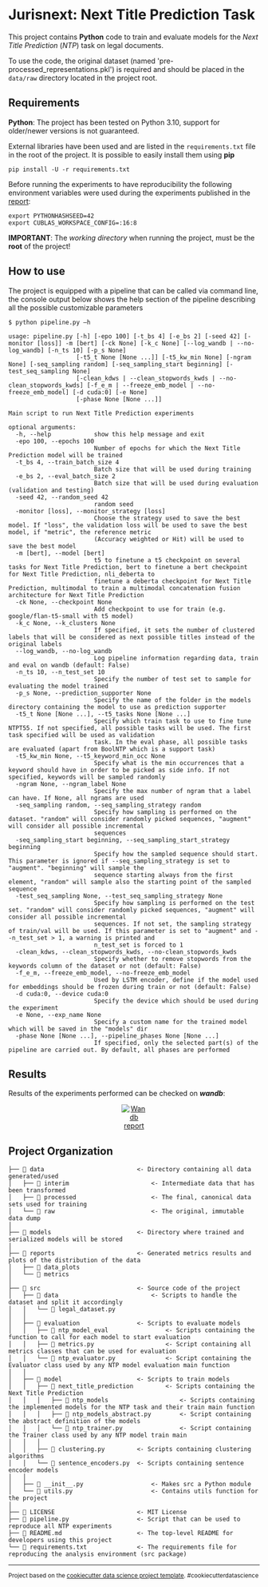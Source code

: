# Jurisnext: Next Title Prediction Task

This project contains **Python** code to train and evaluate models for the *Next Title Prediction* (*NTP*) task on legal documents.

To use the code, the original dataset (named 'pre-processed_representations.pkl') is required and should be placed in the 
`data/raw` directory located in the project root.

## Requirements

**Python**: The project has been tested on Python 3.10, support for older/newer versions is not guaranteed.

External libraries have been used and are listed in the `requirements.txt` file in the root of the project.
It is possible to easily install them using **pip**

```console
pip install -U -r requirements.txt
```

Before running the experiments to have reproducibility the following environment variables were used during the experiments 
published in the [report](https://wandb.ai/leshi-cs/BD-Next-Title-Prediction/reports/NTP-Results-Report--Vmlldzo1NDU5Mjky):

```console
export PYTHONHASHSEED=42
export CUBLAS_WORKSPACE_CONFIG=:16:8
```

**IMPORTANT**: The *working directory* when running the project, must be the **root** of the project!

## How to use

The project is equipped with a pipeline that can be called via command line, the console output below shows 
the help section of the pipeline describing all the possible customizable parameters

```console
$ python pipeline.py –h

usage: pipeline.py [-h] [-epo 100] [-t_bs 4] [-e_bs 2] [-seed 42] [-monitor [loss]] -m [bert] [-ck None] [-k_c None] [--log_wandb | --no-log_wandb] [-n_ts 10] [-p_s None]
                   [-t5_t None [None ...]] [-t5_kw_min None] [-ngram None] [-seq_sampling random] [-seq_sampling_start beginning] [-test_seq_sampling None]
                   [-clean_kdws | --clean_stopwords_kwds | --no-clean_stopwords_kwds] [-f_e_m | --freeze_emb_model | --no-freeze_emb_model] [-d cuda:0] [-e None]
                   [-phase None [None ...]]

Main script to run Next Title Prediction experiments

optional arguments:
  -h, --help            show this help message and exit
  -epo 100, --epochs 100
                        Number of epochs for which the Next Title Prediction model will be trained
  -t_bs 4, --train_batch_size 4
                        Batch size that will be used during training
  -e_bs 2, --eval_batch_size 2
                        Batch size that will be used during evaluation (validation and testing)
  -seed 42, --random_seed 42
                        random seed
  -monitor [loss], --monitor_strategy [loss]
                        Choose the strategy used to save the best model. If "loss", the validation loss will be used to save the best model, if "metric", the reference metric        
                        (Accuracy weighted or Hit) will be used to save the best model
  -m [bert], --model [bert]
                        t5 to finetune a t5 checkpoint on several tasks for Next Title Prediction, bert to finetune a bert checkpoint for Next Title Prediction, nli_deberta to       
                        finetune a deberta checkpoint for Next Title Prediction, multimodal to train a multimodal concatenation fusion architecture for Next Title Prediction
  -ck None, --checkpoint None
                        Add checkpoint to use for train (e.g. google/flan-t5-small with t5 model)
  -k_c None, --k_clusters None
                        If specified, it sets the number of clustered labels that will be considered as next possible titles instead of the original labels
  --log_wandb, --no-log_wandb
                        Log pipeline information regarding data, train and eval on wandb (default: False)
  -n_ts 10, --n_test_set 10
                        Specify the number of test set to sample for evaluating the model trained
  -p_s None, --prediction_supporter None
                        Specify the name of the folder in the models directory containing the model to use as prediction supporter
  -t5_t None [None ...], --t5_tasks None [None ...]
                        Specify which train task to use to fine tune NTPT55. If not specified, all possible tasks will be used. The first task specified will be used as validation   
                        task. In the eval phase, all possible tasks are evaluated (apart from BoolNTP which is a support task)
  -t5_kw_min None, --t5_keyword_min_occ None
                        Specify what is the min occurrences that a keyword should have in order to be picked as side info. If not specified, keywords will be sampled randomly        
  -ngram None, --ngram_label None
                        Specify the max number of ngram that a label can have. If None, all ngrams are used
  -seq_sampling random, --seq_sampling_strategy random
                        Specify how sampling is performed on the dataset. "random" will consider randomly picked sequences, "augment" will consider all possible incremental
                        sequences
  -seq_sampling_start beginning, --seq_sampling_start_strategy beginning
                        Specify how the sampled sequence should start. This parameter is ignored if --seq_sampling_strategy is set to "augment". "beginning" will sample the
                        sequence starting always from the first element, "random" will sample also the starting point of the sampled sequence
  -test_seq_sampling None, --test_seq_sampling_strategy None
                        Specify how sampling is performed on the test set. "random" will consider randomly picked sequences, "augment" will consider all possible incremental
                        sequences. If not set, the sampling strategy of train/val will be used. If this parameter is set to "augment" and --n_test_set > 1, a warning is printed and  
                        n_test_set is forced to 1
  -clean_kdws, --clean_stopwords_kwds, --no-clean_stopwords_kwds
                        Specify whether to remove stopwords from the keywords column of the dataset or not (default: False)
  -f_e_m, --freeze_emb_model, --no-freeze_emb_model
                        Used by LSTM encoder, define if the model used for embeddings should be frozen during train or not (default: False)
  -d cuda:0, --device cuda:0
                        Specify the device which should be used during the experiment
  -e None, --exp_name None
                        Specify a custom name for the trained model which will be saved in the "models" dir
  -phase None [None ...], --pipeline_phases None [None ...]
                        If specified, only the selected part(s) of the pipeline are carried out. By default, all phases are performed

```

## Results

Results of the experiments performed can be checked on ***wandb***:

<p align="center">
    <a href="https://wandb.ai/leshi-cs/BD-Next-Title-Prediction/reports/NTP-Results-Report--Vmlldzo1NDU5Mjky">
        <img src="https://raw.githubusercontent.com/wandb/assets/main/wandb-logo-yellow-dots-black-wb.svg" alt="Wandb report" style="max-width:10%;"/>
    </a>
</p>

Project Organization
------------
    ├── 📁 data                          <- Directory containing all data generated/used
    │   ├── 📁 interim                       <- Intermediate data that has been transformed
    │   ├── 📁 processed                     <- The final, canonical data sets used for training
    │   └── 📁 raw                           <- The original, immutable data dump
    │
    ├── 📁 models                        <- Directory where trained and serialized models will be stored
    │
    ├── 📁 reports                       <- Generated metrics results and plots of the distribution of the data
    │   ├── 📁 data_plots                      
    │   └── 📁 metrics                          
    │
    ├── 📁 src                           <- Source code of the project
    │   ├── 📁 data                          <- Scripts to handle the dataset and split it accordingly
    │   │   └── 📄 legal_dataset.py
    │   │
    │   ├── 📁 evaluation                <- Scripts to evaluate models
    │   │   ├── 📁 ntp_model_eval                <- Scripts containing the function to call for each model to start evaluation
    │   │   ├── 📄 metrics.py                    <- Script containing all metrics classes that can be used for evaluation
    │   │   └── 📄 ntp_evaluator.py              <- Script containing the Evaluator class used by any NTP model evaluation main function
    │   │
    │   ├── 📁 model                     <- Scripts to train models
    │   │   ├── 📁 next_title_prediction         <- Scripts containing the Next Title Prediction
    │   │   │   ├── 📁 ntp_models                    <- Scripts containing the implemented models for the NTP task and their train main function
    │   │   │   ├── 📄 ntp_models_abstract.py        <- Script containing the abstract definition of the models
    │   │   │   └── 📄 ntp_trainer.py                <- Script containing the Trainer class used by any NTP model train main
    │   │   │
    │   │   ├── 📄 clustering.py         <- Scripts containing clustering algorithms
    │   │   └── 📄 sentence_encoders.py  <- Scripts containing sentence encoder models
    │   │
    │   ├── 📄 __init__.py                   <- Makes src a Python module
    │   └── 📄 utils.py                      <- Contains utils function for the project
    │
    ├── 📄 LICENSE                       <- MIT License
    ├── 📄 pipeline.py                   <- Script that can be used to reproduce all NTP experiments
    ├── 📄 README.md                     <- The top-level README for developers using this project
    └── 📄 requirements.txt              <- The requirements file for reproducing the analysis environment (src package)

--------

<p><small>Project based on the <a target="_blank" href="https://drivendata.github.io/cookiecutter-data-science/">cookiecutter data science project template</a>. #cookiecutterdatascience</small></p>
